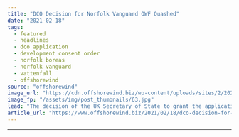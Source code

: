 ```yaml
---
title: "DCO Decision for Norfolk Vanguard OWF Quashed"
date: "2021-02-18"
tags: 
  - featured
  - headlines
  - dco application
  - development consent order
  - norfolk boreas
  - norfolk vanguard
  - vattenfall
  - offshorewind
source: "offshorewind"
image_url: "https://cdn.offshorewind.biz/wp-content/uploads/sites/2/2021/02/18162003/Vattenfall_Norfolk-Vanguard-and-Boreas.jpg"
image_fp: "/assets/img/post_thumbnails/63.jpg"
lead: "The decision of the UK Secretary of State to grant the application for development"
article_url: "https://www.offshorewind.biz/2021/02/18/dco-decision-for-norfolk-vanguard-owf-quashed/"
---
```


---
